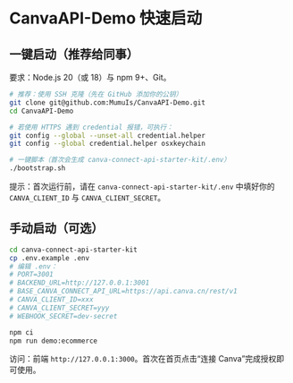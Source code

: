 # CanvaAPI-Demo 快速启动

## 一键启动（推荐给同事）

要求：Node.js 20（或 18）与 npm 9+、Git。

```bash
# 推荐：使用 SSH 克隆（先在 GitHub 添加你的公钥）
git clone git@github.com:MumuIs/CanvaAPI-Demo.git
cd CanvaAPI-Demo

# 若使用 HTTPS 遇到 credential 报错，可执行：
git config --global --unset-all credential.helper
git config --global credential.helper osxkeychain

# 一键脚本（首次会生成 canva-connect-api-starter-kit/.env）
./bootstrap.sh
```

提示：首次运行前，请在 `canva-connect-api-starter-kit/.env` 中填好你的 `CANVA_CLIENT_ID` 与 `CANVA_CLIENT_SECRET`。

## 手动启动（可选）

```bash
cd canva-connect-api-starter-kit
cp .env.example .env
# 编辑 .env：
# PORT=3001
# BACKEND_URL=http://127.0.0.1:3001
# BASE_CANVA_CONNECT_API_URL=https://api.canva.cn/rest/v1
# CANVA_CLIENT_ID=xxx
# CANVA_CLIENT_SECRET=yyy
# WEBHOOK_SECRET=dev-secret

npm ci
npm run demo:ecommerce
```

访问：前端 `http://127.0.0.1:3000`。首次在首页点击“连接 Canva”完成授权即可使用。
